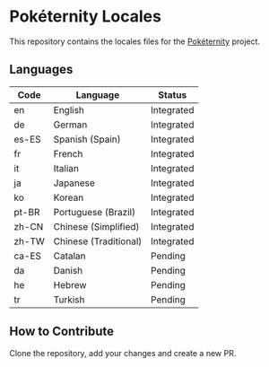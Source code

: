 # Pokéternity Locales

This repository contains the locales files for the [Pokéternity](https://github.com/despair-games/poketernity) project.

## Languages

| Code  | Language              | Status     |
| ----- | --------------------- | ---------- |
| en    | English               | Integrated |
| de    | German                | Integrated |
| es-ES | Spanish (Spain)       | Integrated |
| fr    | French                | Integrated |
| it    | Italian               | Integrated |
| ja    | Japanese              | Integrated |
| ko    | Korean                | Integrated |
| pt-BR | Portuguese (Brazil)   | Integrated |
| zh-CN | Chinese (Simplified)  | Integrated |
| zh-TW | Chinese (Traditional) | Integrated |
| ca-ES | Catalan               | Pending    |
| da    | Danish                | Pending    |
| he    | Hebrew                | Pending    |
| tr    | Turkish               | Pending    |

## How to Contribute

Clone the repository, add your changes and create a new PR.
